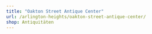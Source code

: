 ```yaml
---
title: "Oakton Street Antique Center"
url: /arlington-heights/oakton-street-antique-center/
shop: Antiquitäten
---
```

